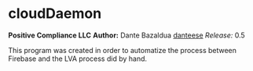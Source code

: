 # cloudDaemon
**Positive Compliance LLC**
**Author:** Dante Bazaldua [danteese](https://github.com/danteese)
*Release:* 0.5

This program was created in order to automatize the process between Firebase and the LVA process did by hand. 
